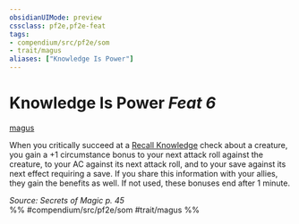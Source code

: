 ```yaml
---
obsidianUIMode: preview
cssclass: pf2e,pf2e-feat
tags:
- compendium/src/pf2e/som
- trait/magus
aliases: ["Knowledge Is Power"]
---
```

# Knowledge Is Power  *Feat 6*  
[magus](/rules/traits/magus-som.md)  


When you critically succeed at a [Recall Knowledge](/rules/actions/recall-knowledge.md) check about a creature, you gain a +1 circumstance bonus to your next attack roll against the creature, to your AC against its next attack roll, and to your save against its next effect requiring a save. If you share this information with your allies, they gain the benefits as well. If not used, these bonuses end after 1 minute.

*Source: Secrets of Magic p. 45*  
%% #compendium/src/pf2e/som #trait/magus %%